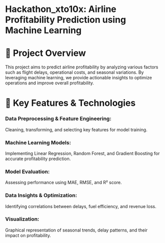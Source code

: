 # Hackathon_xto10x: Airline Profitability Prediction using Machine Learning

# 📌 Project Overview
This project aims to predict airline profitability by analyzing various factors such as flight delays, operational costs, and seasonal variations. By leveraging machine learning, we provide actionable insights to optimize operations and improve overall profitability.

# 🚀 Key Features & Technologies

### Data Preprocessing & Feature Engineering:
Cleaning, transforming, and selecting key features for model training.

### Machine Learning Models:
Implementing Linear Regression, Random Forest, and Gradient Boosting for accurate profitability prediction.

### Model Evaluation:
Assessing performance using MAE, RMSE, and R² score.

### Data Insights & Optimization: 
Identifying correlations between delays, fuel efficiency, and revenue loss.

### Visualization: 
Graphical representation of seasonal trends, delay patterns, and their impact on profitability.
